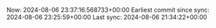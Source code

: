 Now: 2024-08-06 23:37:16.568733+00:00 Earliest commit since sync: 2024-08-06 23:25:59+00:00 Last sync: 2024-08-06 21:34:22+00:00

